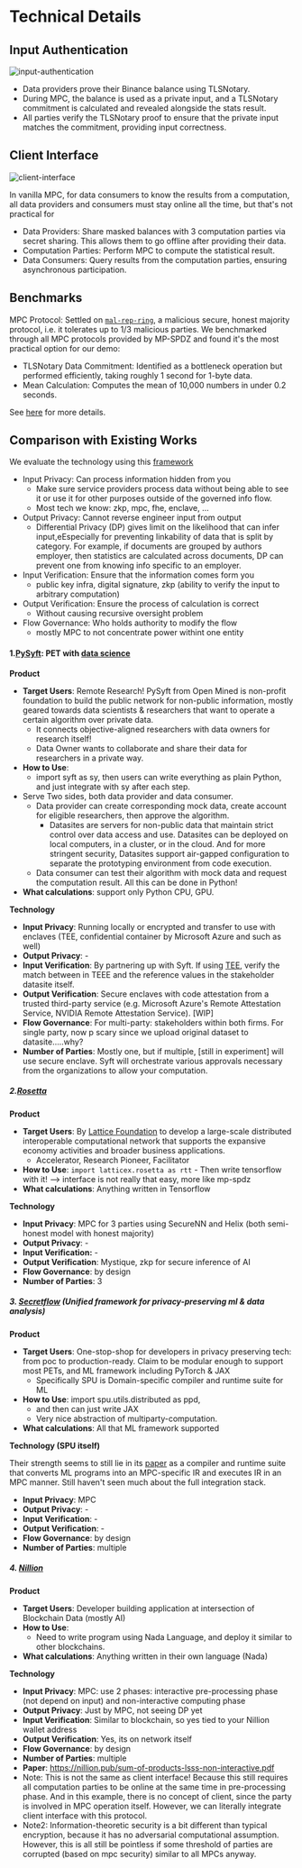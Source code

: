# Technical Details

## Input Authentication

![input-authentication](./input-authentication.png)

- Data providers prove their Binance balance using TLSNotary.
- During MPC, the balance is used as a private input, and a TLSNotary commitment is calculated and revealed alongside the stats result.
- All parties verify the TLSNotary proof to ensure that the private input matches the commitment, providing input correctness.

## Client Interface

![client-interface](./client-interface.png)

In vanilla MPC, for data consumers to know the results from a computation, all data providers and consumers must stay online all the time, but that's not practical for

- Data Providers: Share masked balances with 3 computation parties via secret sharing. This allows them to go offline after providing their data.
- Computation Parties: Perform MPC to compute the statistical result.
- Data Consumers: Query results from the computation parties, ensuring asynchronous participation.

## Benchmarks

MPC Protocol: Settled on [`mal-rep-ring`](https://mp-spdz.readthedocs.io/en/latest/readme.html#honest-majority), a malicious secure, honest majority protocol, i.e. it tolerates up to 1/3 malicious parties. We benchmarked through all MPC protocols provided by MP-SPDZ and found it's the most practical option for our demo:

- TLSNotary Data Commitment: Identified as a bottleneck operation but performed efficiently, taking roughly 1 second for 1-byte data.
- Mean Calculation: Computes the mean of 10,000 numbers in under 0.2 seconds.

See [here](https://pse-team.notion.site/Choosing-a-Suitable-MPC-Protocol-fffd57e8dd7e8034b4d7c75b02d79ed3) for more details.

## Comparison with Existing Works

We evaluate the technology using this [framework](https://arxiv.org/pdf/2012.08347)

- Input Privacy: Can process information hidden from you
  - Make sure service providers process data without being able to see it or use it for other purposes outside of the governed info flow.
  - Most tech we know: zkp, mpc, fhe, enclave, …
- Output Privacy: Cannot reverse engineer input from output
  - Differential Privacy (DP) gives limit on the likelihood that can infer input,eEspecially for preventing linkability of data that is split by category. For example, if documents are grouped by authors employer, then statistics are calculated across documents, DP can prevent one from knowing info specific to an employer.
- Input Verification: Ensure that the information comes form you
  - public key infra, digital signature, zkp (ability to verify the input to arbitrary computation)
- Output Verification: Ensure the process of calculation is correct
  - Without causing recursive oversight problem
- Flow Governance: Who holds authority to modify the flow
  - mostly MPC to not concentrate power withint one entity

#### 1.[PySyft](https://github.com/OpenMined/PySyft): PET with [data science](https://ep2024.europython.eu/session/pysyft-data-science-on-data-you-are-not-allowed-to-see/)

**Product**

- **Target Users**: Remote Research! PySyft from Open Mined is non-profit foundation to build the public network for non-public information, mostly geared towards data scientists & researchers that want to operate a certain algorithm over private data.
  - It connects objective-aligned researchers with data owners for research itself!
  - Data Owner wants to collaborate and share their data for researchers in a private way.
- **How to Use**:
  - import syft as sy, then users can write everything as plain Python, and just integrate with sy after each step.
- Serve Two sides, both data provider and data consumer.
  - Data provider can create corresponding mock data, create account for eligible researchers, then approve the algorithm.
    - Datasites are servers for non-public data that maintain strict control over data access and use. Datasites can be deployed on local computers, in a cluster, or in the cloud. And for more stringent security, Datasites support air-gapped configuration to separate the prototyping environment from code execution.
  - Data consumer can test their algorithm with mock data and request the computation result. All this can be done in Python!
- **What calculations**: support only Python CPU, GPU.

**Technology**

- **Input Privacy**: Running locally or encrypted and transfer to use with enclaves (TEE, confidential container by Microsoft Azure and such as well)
- **Output Privacy**: -
- **Input Verification**: By partnering up with Syft. If using [TEE](https://blog.openmined.org/secure-enclaves-for-ai-evaluation/), verify the match between in TEEE and the reference values in the stakeholder datasite itself.
- **Output Verification**: Secure enclaves with code attestation from a trusted third-party service (e.g. Microsoft Azure's Remote Attestation Service, NVIDIA Remote Attestation Service). [WIP]
- **Flow Governance**: For multi-party: stakeholders within both firms. For single party, now p scary since we upload original dataset to datasite…..why?
- **Number of Parties**: Mostly one, but if multiple, [still in experiment] will use secure enclave. Syft will orchestrate various approvals necessary from the organizations to allow your computation.

##### 2.[Rosetta](https://github.com/LatticeX-Foundation/Rosetta)

**Product**

- **Target Users**: By [Lattice Foundation](https://latticex.foundation/) to develop a large-scale distributed interoperable computational network that supports the expansive economy activities and broader business applications.
  - Accelerator, Research Pioneer, Facilitator
- **How to Use**:
  `import latticex.rosetta as rtt` - Then write tensorflow with it! —> interface is not really that easy, more like mp-spdz
- **What calculations**: Anything written in Tensorflow

**Technology**

- **Input Privacy**: MPC for 3 parties using SecureNN and Helix (both semi-honest model with honest majority)
- **Output Privacy**: -
- **Input Verification:** -
- **Output Verification**: Mystique, zkp for secure inference of AI
- **Flow Governance**: by design
- **Number of Parties**: 3

##### 3. [Secretflow](https://github.com/secretflow/secretflow) (Unified framework for privacy-preserving ml & data analysis)

**Product**

- **Target Users**: One-stop-shop for developers in privacy preserving tech: from poc to production-ready. Claim to be modular enough to support most PETs, and ML framework including PyTorch & JAX
  - Specifically SPU is Domain-specific compiler and runtime suite for ML
- **How to Use**: import spu.utils.distributed as ppd,
  - and then can just write JAX
  - Very nice abstraction of multiparty-computation.
- **What calculations**: All that ML framework supported

**Technology (SPU itself)**

Their strength seems to still lie in its [paper](https://www.usenix.org/system/files/atc23-ma.pdf) as a compiler and runtime suite that converts ML programs into an MPC-specific IR and executes IR in an MPC manner. Still haven't seen much about the full integration stack.

- **Input Privacy**: MPC
- **Output Privacy**: -
- **Input Verification**: -
- **Output Verification**: -
- **Flow Governance**: by design
- **Number of Parties**: multiple

##### 4. [Nillion](https://docs.nillion.com/)

**Product**

- **Target Users**: Developer building application at intersection of Blockchain Data (mostly AI)
- **How to Use**:
  - Need to write program using Nada Language, and deploy it similar to other blockchains.
- **What calculations**: Anything written in their own language (Nada)

**Technology**

- **Input Privacy**: MPC: use 2 phases: interactive pre-processing phase (not depend on input) and non-interactive computing phase
- **Output Privacy**: Just by MPC, not seeing DP yet
- **Input Verification**: Similar to blockchain, so yes tied to your Nillion wallet address
- **Output Verification**: Yes, its on network itself
- **Flow Governance**: by design
- **Number of Parties**: multiple
- **Paper**: https://nillion.pub/sum-of-products-lsss-non-interactive.pdf
- Note: This is not the same as client interface! Because this still requires all computation parties to be online at the same time in pre-processing phase. And in this example, there is no concept of client, since the party is involved in MPC operation itself. However, we can literally integrate client interface with this protocol.
- Note2: Information-theoretic security is a bit different than typical encryption, because it has no adversarial computational assumption. However, this is all still be pointless if some threshold of parties are corrupted (based on mpc security) similar to all MPCs anyway.
